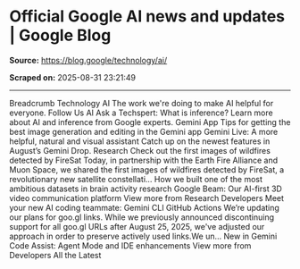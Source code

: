 # Official Google AI news and updates | Google Blog

**Source:** https://blog.google/technology/ai/

**Scraped on:** 2025-08-31 23:21:49

---

Breadcrumb
Technology
AI
The work we're doing to make AI helpful for everyone.
Follow Us
AI
Ask a Techspert: What is inference?
Learn more about AI and inference from Google experts.
Gemini App
Tips for getting the best image generation and editing in the Gemini app
Gemini Live: A more helpful, natural and visual assistant
Catch up on the newest features in August’s Gemini Drop.
Research
Check out the first images of wildfires detected by FireSat
Today, in partnership with the Earth Fire Alliance and Muon Space, we shared the first images of wildfires detected by FireSat, a revolutionary new satellite constellati…
How we built one of the most ambitious datasets in brain activity research
Google Beam: Our AI-first 3D video communication platform
View more from Research
Developers
Meet your new AI coding teammate: Gemini CLI GitHub Actions
We’re updating our plans for goo.gl links.
While we previously announced discontinuing support for all goo.gl URLs after August 25, 2025, we've adjusted our approach in order to preserve actively used links.We un…
New in Gemini Code Assist: Agent Mode and IDE enhancements
View more from Developers
All the Latest